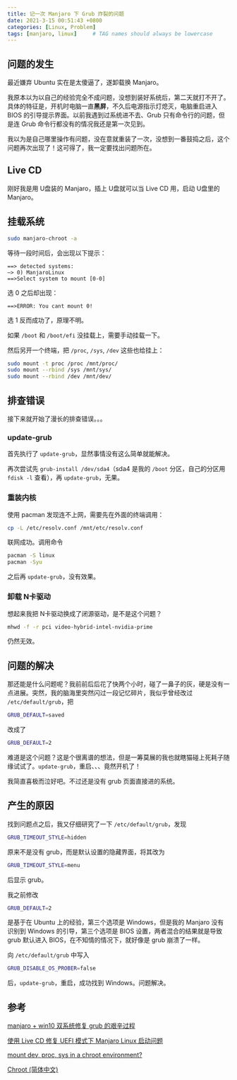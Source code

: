 ```yaml
---
title: 记一次 Manjaro 下 Grub 炸裂的问题
date: 2021-3-15 00:51:43 +0800
categories: [Linux, Problem]
tags: [manjaro, linux]     # TAG names should always be lowercase
---
```


## 问题的发生

最近嫌弃 Ubuntu 实在是太傻逼了，遂卸载换 Manjaro。

我原本以为以自己的经验完全不成问题，没想到装好系统后，第二天就打不开了。具体的特征是，开机时电脑一直**黑屏**，不久后电源指示灯熄灭，电脑重启进入 BIOS 的引导提示界面。以前我遇到过系统进不去、Grub 只有命令行的问题，但是连 Grub 命令行都没有的情况我还是第一次见到。

我以为是自己哪里操作有问题，没在意就重装了一次，没想到一番鼓捣之后，这个问题再次出现了！这可得了，我一定要找出问题所在。

## Live CD

刚好我是用 U盘装的 Manjaro，插上 U盘就可以当 Live CD 用，启动 U盘里的 Manjaro。

## 挂载系统

```sh
sudo manjaro-chroot -a
```

等待一段时间后，会出现以下提示：

```text
==> detected systems:
–> 0) ManjaroLinux
==>Select system to mount [0-0]
```

选 0 之后却出现：

```text
==>ERROR: You cant mount 0!
```

选 1 反而成功了，原理不明。

如果 `/boot` 和 `/boot/efi` 没挂载上，需要手动挂载一下。

然后另开一个终端，把 `/proc`, `/sys`, `/dev` 这些也给挂上：

```sh
sudo mount -t proc /proc /mnt/proc/
sudo mount --rbind /sys /mnt/sys/
sudo mount --rbind /dev /mnt/dev/
```

## 排查错误

接下来就开始了漫长的排查错误。。。

### update-grub

首先执行了 `update-grub`，显然事情没有这么简单就能解决。

再次尝试先 `grub-install /dev/sda4`（sda4 是我的 `/boot` 分区，自己的分区用 `fdisk -l` 查看），再 `update-grub`，无果。

### 重装内核

使用 pacman 发现连不上网，需要先在外面的终端调用：

```sh
cp -L /etc/resolv.conf /mnt/etc/resolv.conf
```

联网成功。调用命令

```sh
pacman -S linux
pacman -Syu
```

之后再 `update-grub`，没有效果。

### 卸载 N卡驱动

想起来我把 N卡驱动换成了闭源驱动，是不是这个问题？

```sh
mhwd -f -r pci video-hybrid-intel-nvidia-prime
```

仍然无效。

## 问题的解决

那还能是什么问题呢？我前前后后花了快两个小时，碰了一鼻子的灰，硬是没有一点进展。突然，我的脑海里突然闪过一段记忆碎片，我似乎曾经改过 `/etc/default/grub`，把

```sh
GRUB_DEFAULT=saved
```

改成了

```sh
GRUB_DEFAULT=2
```

难道是这个问题？这是个很离谱的想法，但是一筹莫展的我也就瞎猫碰上死耗子随缘试试了。`update-grub`，重启、、、竟然开机了！

我简直喜极而泣好吧。不过还是没有 grub 页面直接进的系统。

## 产生的原因

找到问题点之后，我又仔细研究了一下 `/etc/default/grub`，发现

```sh
GRUB_TIMEOUT_STYLE=hidden
```

原来不是没有 grub，而是默认设置的隐藏界面，将其改为

```sh
GRUB_TIMEOUT_STYLE=menu
```

后显示 grub。

我之前修改

```sh
GRUB_DEFAULT=2
```

是基于在 Ubuntu 上的经验，第三个选项是 Windows，但是我的 Manjaro 没有识别到 Windows 的引导，第三个选项是 BIOS 设置，两者混合的结果就是导致 grub 默认进入 BIOS，在不知情的情况下，就好像是 grub 崩溃了一样。

向 `/etc/default/grub` 中写入

```sh
GRUB_DISABLE_OS_PROBER=false
```

后，`update-grub`，重启，成功找到 Windows。问题解决。

## 参考

[manjaro + win10 双系统修复 grub 的艰辛过程](https://zhuanlan.zhihu.com/p/155981949)

[使用 Live CD 修复 UEFI 模式下 Manjaro Linux 启动问题](https://ld246.com/article/1577419136203)

[mount dev, proc, sys in a chroot environment?](https://superuser.com/questions/165116/mount-dev-proc-sys-in-a-chroot-environment)

[Chroot (简体中文)](https://wiki.archlinux.org/index.php/Chroot_(%E7%AE%80%E4%BD%93%E4%B8%AD%E6%96%87))
